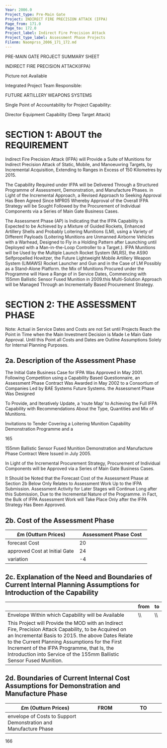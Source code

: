 ```yaml
---
Year: 2006.0
Project_type: Pre-Main Gate
Project: INDIRECT FIRE PRECISION ATTACK (IFPA)
Page_from: 171.0
Page_to: 172.0
Project_label: Indirect Fire Precision Attack
Project_type_label: Assessment Phase Projects
Filenm: Naomprss_2006_171_172.md
---
```

PRE-MAIN GATE PROJECT SUMMARY SHEET

INDIRECT FIRE PRECISION ATTACK(IFPA)

Picture not Available

Integrated Project Team Responsible:

FUTURE ARTILLERY WEAPONS SYSTEMS

Single Point of Accountability for Project Capability:

Director Equipment Capability (Deep Target Attack)

# SECTION 1: ABOUT the REQUIREMENT

Indirect Fire Precision Attack (IFPA) will Provide a Suite of Munitions for Indirect Precision Attack of Static, Mobile, and Manoeuvring Targets, by Incremental Acquisition, Extending to Ranges in Excess of 150 Kilometres by 2015.

The Capability Required under IFPA will be Delivered Through a Structured Programme of Assessment, Demonstration, and Manufacture Phases. in Light of the Incremental Approach, a Revised Approach to Seeking Approval Has Been Agreed Since MPR05 Whereby Approval of the Overall IFPA Strategy will be Sought Followed by the Procurement of Individual Components via a Series of Main Gate Business Cases.

The Assessment Phase (AP) is Indicating that the IFPA Capability is Expected to be Achieved by a Mixture of Guided Rockets, Enhanced Artillery Shells and Probably Loitering Munitions (LM), using a Variety of Different Payloads (Loitering Munitions are Unmanned Airborne Vehicles with a Warhead, Designed to Fly in a Holding Pattern after Launching until Deployed with a Man-in-the-Loop Controller to a Target.). IFPA Munitions will be Used by the Multiple Launch Rocket System (MLRS), the AS90 Selfpropelled Howitzer, the Future Lightweight Mobile Artillery Weapon System (LIMAWS) Rocket Launcher and Gun and in the Case of LM Possibly as a Stand-Alone Platform. the Mix of Munitions Procured under the Programme will Have a Range of in Service Dates, Commencing with 155mm Ballistic Sensor Fused Munition in 2009.this Multi-Solution Approach will be Managed Through an Incrementally Based Procurement Strategy.

# SECTION 2: THE ASSESSMENT PHASE

Note: Actual in Service Dates and Costs are not Set until Projects Reach the Point in Time when the Main Investment Decision is Made I.e Main Gate Approval. Until this Point all Costs and Dates are Outline Assumptions Solely for Internal Planning Purposes.

## 2a. Description of the Assessment Phase

The Initial Gate Business Case for IFPA Was Approved in May 2001. Following Competition using a Capability Based Questionnaire, an Assessment Phase Contract Was Awarded in May 2002 to a Consortium of Companies Led by BAE Systems Future Systems. the Assessment Phase Was Designed

To Provide, and Iteratively Update, a ‘route Map’ to Achieving the Full IFPA Capability with Recommendations About the Type, Quantities and Mix of Munitions.

Invitations to Tender Covering a Loitering Munition Capability Demonstration Programme and a

165

155mm Ballistic Sensor Fused Munition Demonstration and Manufacture Phase Contract Were Issued in July 2005.

In Light of the Incremental Procurement Strategy, Procurement of Individual Components will be Approved via a Series of Main Gate Business Cases.

It Should be Noted that the Forecast Cost of the Assessment Phase at Section 2b Below Only Relates to Assessment Work Up to the IFPA Submission. Assessment Activity for Later Stages will Continue Long after this Submission, Due to the Incremental Nature of the Programme. in Fact, the Bulk of IFPA Assessment Work will Take Place Only after the IFPA Strategy Has Been Approved.

## 2b. Cost of the Assessment Phase

<table>
<colgroup>
<col Style="Width: 50%" />
<col Style="Width: 49%" />
</Colgroup>
<thead>
<tr>
<th>
£m (Outturn Prices)
</Th>
<th>
Assessment Phase Cost
</Th>
</Tr>
</Thead>
<tbody>
<tr>
<td>forecast Cost</Td>
<td>
20
</Td>
</Tr>
<tr>
<td>approved Cost at Initial Gate</Td>
<td>
24
</Td>
</Tr>
<tr>
<td>variation</Td>
<td>
-4
</Td>
</Tr>
</Tbody>
</Table>

## 2c. Explanation of the Need and Boundaries of Current Internal Planning Assumptions for Introduction of the Capability

|                                                                                                                                                                                                                                                                                                                                      | from | to |
|------------------------------------|-------------------|------------------|
| Envelope Within which Capability will be Available                                                                                                                                                                                                                                                                                   | \\\   | \\\ |
| This Project will Provide the MOD with an Indirect Fire, Precision Attack Capability, to be Acquired on an Incremental Basis to 2015. the above Dates Relate to the Current Planning Assumptions for the First Increment of the IFPA Programme, that Is, the Introduction into Service of the 155mm Ballistic Sensor Fused Munition. |          |        |

## 2d. Boundaries of Current Internal Cost Assumptions for Demonstration and Manufacture Phase

<table>
<colgroup>
<col Style="Width: 50%" />
<col Style="Width: 25%" />
<col Style="Width: 23%" />
</Colgroup>
<thead>
<tr>
<th>
£m (Outturn Prices)
</Th>
<th>
FROM
</Th>
<th>
TO
</Th>
</Tr>
</Thead>
<tbody>
<tr>
<td>envelope of Costs to Support Demonstration and Manufacture Phase</Td>
<td>

</Td>
<td>

</Td>
</Tr>
</Tbody>
</Table>

166
